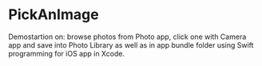 # PickAnImage
Demostartion on: browse photos from Photo app, click one with Camera app and save into Photo Library as well as in app bundle folder using Swift programming for iOS app in Xcode.
